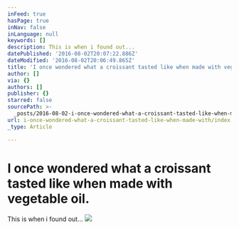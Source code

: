 ```yaml
---
inFeed: true
hasPage: true
inNav: false
inLanguage: null
keywords: []
description: This is when i found out...
datePublished: '2016-08-02T20:07:22.886Z'
dateModified: '2016-08-02T20:06:49.865Z'
title: 'I once wondered what a croissant tasted like when made with vegetable oil. '
author: []
via: {}
authors: []
publisher: {}
starred: false
sourcePath: >-
  _posts/2016-08-02-i-once-wondered-what-a-croissant-tasted-like-when-made-with.md
url: i-once-wondered-what-a-croissant-tasted-like-when-made-with/index.html
_type: Article

---
```

# I once wondered what a croissant tasted like when made with vegetable oil. 

This is when i found out...
![](https://the-grid-user-content.s3-us-west-2.amazonaws.com/90ef1748-d653-4b9c-add7-ef065e93b978.jpg)